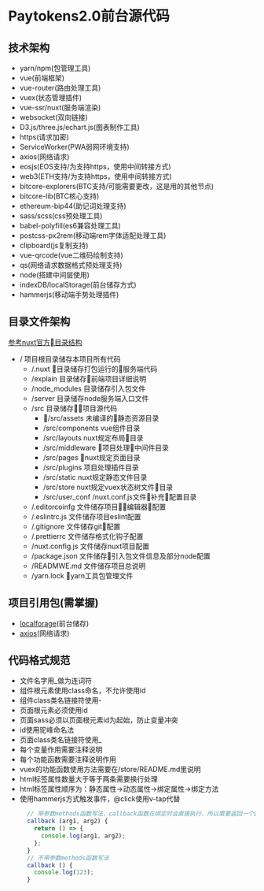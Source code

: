 # Paytokens2.0前台源代码

## 技术架构
  - yarn/npm(包管理工具)
  - vue(前端框架)
  - vue-router(路由处理工具)
  - vuex(状态管理插件)
  - vue-ssr/nuxt(服务端渲染)
  - websocket(双向链接)
  - D3.js/three.js/echart.js(图表制作工具)
  - https(请求加密)
  - ServiceWorker(PWA弱网环境支持)
  - axios(网络请求)
  - eosjs(EOS支持/为支持https，使用中间转接方式)
  - web3(ETH支持/为支持https，使用中间转接方式)
  - bitcore-explorers(BTC支持/可能需要更改，这是用的其他节点)
  - bitcore-lib(BTC核心支持)
  - ethereum-bip44(助记词处理支持)
  - sass/scss(css预处理工具)
  - babel-polyfill(es6兼容处理工具)
  - postcss-px2rem(移动端rem字体适配处理工具)
  - clipboard(js复制支持)
  - vue-qrcode(vue二维码绘制支持)
  - qs(网络请求数据格式预处理支持)
  - node(搭建中间层使用)
  - indexDB/localStorage(前台储存方式)
  - hammerjs(移动端手势处理插件)

## 目录文件架构
[参考nuxt官方目录结构](https://zh.nuxtjs.org/guide/directory-structure)

- / 项目根目录储存本项目所有代码
    - /.nuxt 目录储存打包运行的服务端代码
    - /explain 目录储存前端项目详细说明
    - /node_modules 目录储存引入包文件
    - /server 目录储存node服务端入口文件
    - /src 目录储存项目源代码
      - /src/assets 未编译的静态资源目录
      - /src/components vue组件目录
      - /src/layouts nuxt规定布局目录
      - /src/middleware 项目处理中间件目录
      - /src/pages nuxt规定页面目录
      - /src/plugins 项目处理插件目录
      - /src/static nuxt规定静态文件目录
      - /src/store nuxt规定vuex状态树文件目录
      - /src/user_conf /nuxt.conf.js文件补充配置目录
    - /.editorcoinfg 文件储存项目编辑器配置
    - /.eslintrc.js 文件储存项目eslint配置
    - /.gitignore 文件储存git配置
    - /.prettierrc 文件储存格式化钩子配置
    - /nuxt.config.js 文件储存nuxt项目配置
    - /package.json 文件储存引入包文件信息及部分node配置
    - /READMWE.md 文件储存项目总说明
    - /yarn.lock yarn工具包管理文件

## 项目引用包(需掌握)
- [localforage](https://github.com/localForage/localForage)(前台储存)
- [axios](https://github.com/axios/axios)(网络请求)

## 代码格式规范
- 文件名字用_做为连词符
- 组件根元素使用class命名，不允许使用id
- 组件class类名链接符使用-
- 页面根元素必须使用id
- 页面sass必须以页面根元素id为起始，防止变量冲突
- id使用驼峰命名法
- 页面class类名链接符使用_
- 每个变量作用需要注释说明
- 每个功能函数需要注释说明作用
- vuex的功能函数使用方法需要在/store/README.md里说明
- html标签属性数量大于等于两条需要换行处理
- html标签属性顺序为：静态属性->动态属性->绑定属性->绑定方法
- 使用hammerjs方式触发事件，@click使用v-tap代替
    ``` javascript
      // 带参数methods函数写法，callback函数在绑定时会直接执行，所以需要返回一个函数
      callback (arg1, arg2) {
        return () => {
          console.log(arg1, arg2);
        };
      }
      // 不带参数methods函数写法
      callback () {
        console.log(123);
      }
    ```